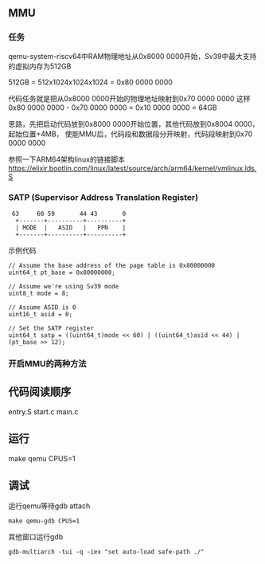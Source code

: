 ## MMU

### 任务

qemu-system-riscv64中RAM物理地址从0x8000 0000开始，Sv39中最大支持的虚拟内存为512GB

512GB = 512x1024x1024x1024 = 0x80 0000 0000

代码任务就是把从0x8000 0000开始的物理地址映射到0x70 0000 0000
这样0x80 0000 0000 - 0x70 0000 0000 = 0x10 0000 0000 = 64GB

思路，先把启动代码放到0x8000 0000开始位置，其他代码放到0x8004 0000，起始位置+4MB，
使能MMU后，代码段和数据段分开映射，代码段映射到0x70 0000 0000 

参照一下ARM64架构linux的链接脚本
https://elixir.bootlin.com/linux/latest/source/arch/arm64/kernel/vmlinux.lds.S

### SATP (Supervisor Address Translation Register)
```
 63     60 59       44 43       0
  +-------+----------+----------+
  | MODE  |   ASID   |   PPN    |
  +-------+----------+----------+
```
示例代码
```
// Assume the base address of the page table is 0x80000000
uint64_t pt_base = 0x80000000;

// Assume we're using Sv39 mode
uint8_t mode = 8;

// Assume ASID is 0
uint16_t asid = 0;

// Set the SATP register
uint64_t satp = ((uint64_t)mode << 60) | ((uint64_t)asid << 44) | (pt_base >> 12);
```

### 开启MMU的两种方法

## 代码阅读顺序

entry.S
start.c
main.c

## 运行
make qemu CPUS=1

## 调试
运行qemu等待gdb attach

    make qemu-gdb CPUS=1

其他窗口运行gdb

    gdb-multiarch -tui -q -iex "set auto-load safe-path ./"
